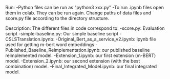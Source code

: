 Run:
-Python files can be run as "python3 xxx.py" 
-To run .ipynb files open them in colab. They can be run again. Change paths of data files and score.py file according to the directory structure.

Description:
The different files in code correspond to:
-score.py: Evaluation script
-simple-baseline.py: Our simple baseline script
-CSLSTranslation.ipynb: 
-Original_Bert_as_a_service_v2.ipynb: ipynb file used for getting m-bert word embeddings
-Published_Baseline_Reimplementation.ipynb: our published baseline reimplemented model.
-Extension_1.ipynb: our first extension (m-BERT) model.
-Extension_2.ipynb: our second extension (with the best combination) model.
-Final_Integrated_Model.ipynb: our final integrated model.